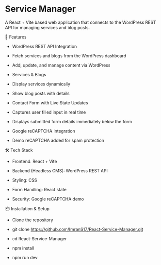 # Service Manager

A React + Vite based web application that connects to the WordPress REST API for managing services and blog posts.


🚀 Features

- WordPress REST API Integration

- Fetch services and blogs from the WordPress dashboard

- Add, update, and manage content via WordPress

- Services & Blogs

- Display services dynamically

- Show blog posts with details

- Contact Form with Live State Updates

- Captures user filled input in real time

- Displays submitted form details immediately below the form

- Google reCAPTCHA Integration

- Demo reCAPTCHA added for spam protection


🛠️ Tech Stack

- Frontend: React + Vite

- Backend (Headless CMS): WordPress REST API

- Styling: CSS 

- Form Handling: React state

- Security: Google reCAPTCHA demo



📦 Installation & Setup

- Clone the repository

- git clone https://github.com/ImranS17/React-Service-Manager.git

- cd React-Service-Manager

- npm install

- npm run dev
